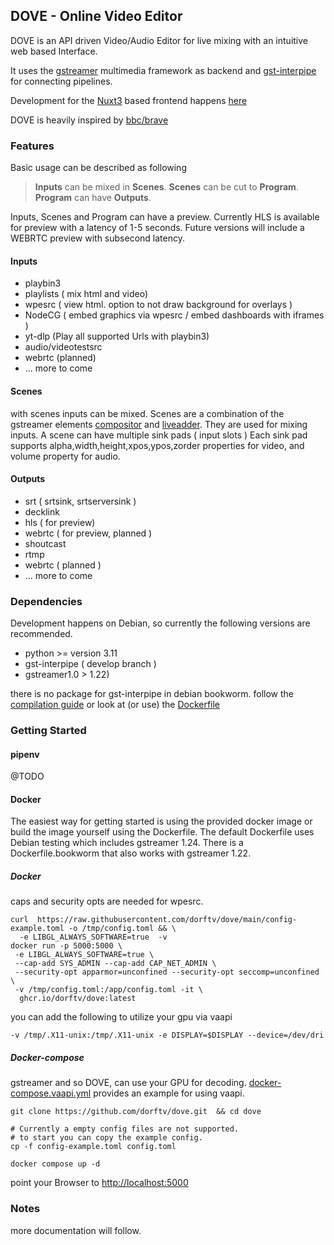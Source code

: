 ## DOVE - Online Video Editor

DOVE is an API driven Video/Audio Editor for live mixing with an intuitive web based Interface.

It uses the [gstreamer](https://gstreamer.freedesktop.org) multimedia framework as backend and [gst-interpipe](https://github.com/ridgerun/gst-interpipe) for connecting pipelines.

Development for the [Nuxt3](https://nuxt.com/) based frontend happens [here](https://github.com/dorftv/dove-frontend)

DOVE is heavily inspired by [bbc/brave](https://github.com/bbc/brave)


### Features
Basic usage can be described as following
>  **Inputs** can be mixed in **Scenes**.
   **Scenes** can be cut to **Program**.
   **Program** can have **Outputs**.

Inputs, Scenes and Program can have a preview.
Currently HLS is available for preview with a latency of 1-5 seconds. Future versions will include a WEBRTC preview with subsecond latency.

#### Inputs
* playbin3
* playlists ( mix html and video)
* wpesrc ( view html. option to not draw background for overlays )
* NodeCG ( embed graphics via wpesrc / embed dashboards with iframes )
* yt-dlp (Play all supported Urls with playbin3)
* audio/videotestsrc
* webrtc (planned)
* ... more to come

#### Scenes
with scenes inputs can be mixed.
Scenes are a combination of the gstreamer elements [compositor](https://gstreamer.freedesktop.org/documentation/compositor/index.html) and [liveadder](https://gstreamer.freedesktop.org/documentation/audiomixer/liveadder.html).
They are used for mixing inputs. A scene can have multiple sink pads ( input slots )
Each sink pad supports alpha,width,height,xpos,ypos,zorder properties for video, and volume property for audio.

#### Outputs
* srt ( srtsink, srtserversink )
* decklink
* hls ( for preview)
* webrtc ( for preview, planned )
* shoutcast
* rtmp
* webrtc ( planned )
* ... more to come


### Dependencies
Development happens on Debian, so currently the following versions are recommended.

* python >= version 3.11
* gst-interpipe ( develop branch )
* gstreamer1.0 > 1.22)

there is no package for gst-interpipe in debian bookworm. follow the [compilation guide](https://developer.ridgerun.com/wiki/index.php/GstInterpipe_-_Building_and_Installation_Guide) or look at (or use) the [Dockerfile](/Dockerfile)


### Getting Started

#### pipenv
@TODO

#### Docker
The easiest way for getting started is using the provided docker image or build the image yourself using the Dockerfile.
The default Dockerfile uses Debian testing which includes gstreamer 1.24. There is a Dockerfile.bookworm that also works with gstreamer 1.22.

##### Docker

caps and security opts are needed for wpesrc.

```
curl  https://raw.githubusercontent.com/dorftv/dove/main/config-example.toml -o /tmp/config.toml && \
  -e LIBGL_ALWAYS_SOFTWARE=true  -v
docker run -p 5000:5000 \
 -e LIBGL_ALWAYS_SOFTWARE=true \
 --cap-add SYS_ADMIN --cap-add CAP_NET_ADMIN \
 --security-opt apparmor=unconfined --security-opt seccomp=unconfined \
 -v /tmp/config.toml:/app/config.toml -it \
  ghcr.io/dorftv/dove:latest

```

you can add the following to utilize your gpu via vaapi

```
-v /tmp/.X11-unix:/tmp/.X11-unix -e DISPLAY=$DISPLAY --device=/dev/dri

```


##### Docker-compose
gstreamer and so DOVE, can use your GPU for decoding. [docker-compose.vaapi.yml](/docker-compose.vaapi.yml) provides an example for using vaapi.


```
git clone https://github.com/dorftv/dove.git  && cd dove

# Currently a empty config files are not supported.
# to start you can copy the example config.
cp -f config-example.toml config.toml

docker compose up -d
```

point your Browser to [http://localhost:5000](http://localhost:5000)

### Notes

more documentation will follow.




